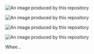 ![An image produced by this repository](https://farm9.staticflickr.com/8583/15888909503_3a408bab45_o.png)

![An image produced by this repository](https://farm9.staticflickr.com/8652/16402242997_0e8a04f213_o.png)

![An image produced by this repository](https://farm9.staticflickr.com/8567/16588721576_bcd1ace6b4_o.png)

![An image produced by this repository](https://farm9.staticflickr.com/8646/16481274067_c77e3d6224_o.png)

Whee...
